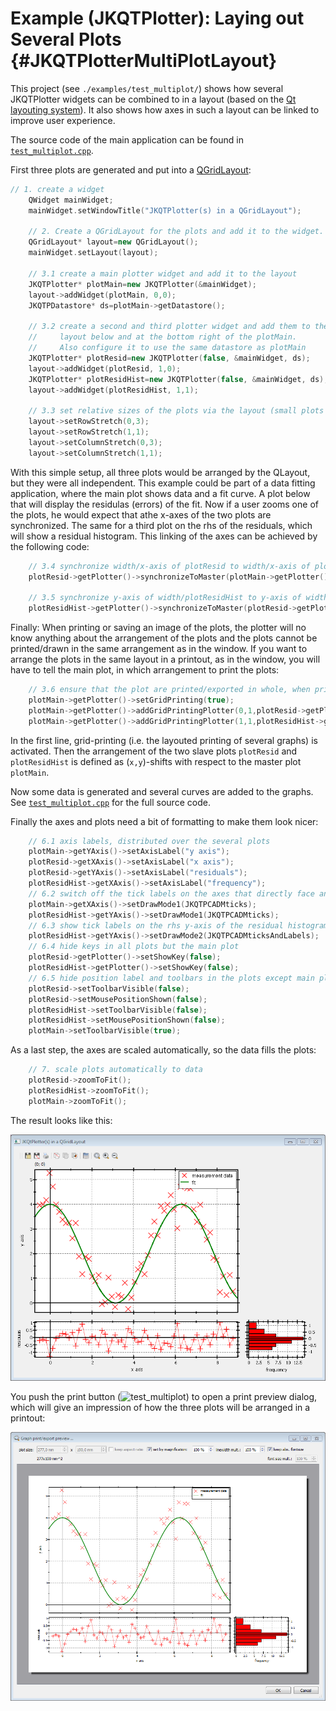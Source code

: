 # Example (JKQTPlotter): Laying out Several Plots {#JKQTPlotterMultiPlotLayout}
This project (see `./examples/test_multiplot/`) shows how several JKQTPlotter widgets can be combined to in a layout (based on the [Qt layouting system](http://doc.qt.io/qt-5/layout.html)). It also shows how axes in such a layout can be linked to improve user experience.

The source code of the main application can be found in  [`test_multiplot.cpp`](../test_multiplot/test_multiplot.cpp). 

First three plots are generated and put into a [QGridLayout](http://doc.qt.io/qt-5/qgridlayout.html):

```.cpp
// 1. create a widget
    QWidget mainWidget;
    mainWidget.setWindowTitle("JKQTPlotter(s) in a QGridLayout");

    // 2. Create a QGridLayout for the plots and add it to the widget.
    QGridLayout* layout=new QGridLayout();
    mainWidget.setLayout(layout);

    // 3.1 create a main plotter widget and add it to the layout
    JKQTPlotter* plotMain=new JKQTPlotter(&mainWidget);
    layout->addWidget(plotMain, 0,0);
    JKQTPDatastore* ds=plotMain->getDatastore();

    // 3.2 create a second and third plotter widget and add them to the
    //     layout below and at the bottom right of the plotMain.
    //     Also configure it to use the same datastore as plotMain
    JKQTPlotter* plotResid=new JKQTPlotter(false, &mainWidget, ds);
    layout->addWidget(plotResid, 1,0);
    JKQTPlotter* plotResidHist=new JKQTPlotter(false, &mainWidget, ds);
    layout->addWidget(plotResidHist, 1,1);
	
    // 3.3 set relative sizes of the plots via the layout (small plots have 1/3 the width and height of the large plot
    layout->setRowStretch(0,3);
    layout->setRowStretch(1,1);
    layout->setColumnStretch(0,3);
    layout->setColumnStretch(1,1);
```

With this simple setup, all three plots would be arranged by the QLayout, but they were all independent. This example could be part of a data fitting application, where the main plot shows data and a fit curve. A plot below that will display the residulas (errors) of the fit. Now if a user zooms one of the plots, he would expect that athe x-axes of the two plots are synchronized. The same for a third plot on the rhs of the residuals, which will show a residual histogram. This linking of the axes can be achieved by the following code:

```.cpp
    // 3.4 synchronize width/x-axis of plotResid to width/x-axis of plotMain
    plotResid->getPlotter()->synchronizeToMaster(plotMain->getPlotter(), true, false, true, true);

    // 3.5 synchronize y-axis of width/plotResidHist to y-axis of width/plotResid
    plotResidHist->getPlotter()->synchronizeToMaster(plotResid->getPlotter(), false, true, true, true);
```

Finally: When printing or saving an image of the plots, the plotter will no know anything about the arrangement of the plots and the plots cannot be printed/drawn in the same arrangement as in the window. If you want to arrange the plots in the same layout in a printout, as in the window, you will have to tell the main plot, in which arrangement to print the plots:

```.cpp
    // 3.6 ensure that the plot are printed/exported in whole, when printing in plotMain
    plotMain->getPlotter()->setGridPrinting(true);
    plotMain->getPlotter()->addGridPrintingPlotter(0,1,plotResid->getPlotter());
    plotMain->getPlotter()->addGridPrintingPlotter(1,1,plotResidHist->getPlotter());
```

In the first line, grid-printing (i.e. the layouted printing of several graphs) is activated. Then the arrangement of the two slave plots `plotResid` and `plotResidHist` is defined as (`x,y`)-shifts with respect to the master plot `plotMain`.

Now some data is generated and several curves are added to the graphs. See [`test_multiplot.cpp`](../test_multiplot/test_multiplot.cpp) for the full source code.

Finally the axes and plots need a bit of formatting to make them look nicer:

```.cpp
    // 6.1 axis labels, distributed over the several plots
    plotMain->getYAxis()->setAxisLabel("y axis");
    plotResid->getXAxis()->setAxisLabel("x axis");
    plotResid->getYAxis()->setAxisLabel("residuals");
    plotResidHist->getXAxis()->setAxisLabel("frequency");
    // 6.2 switch off the tick labels on the axes that directly face another plot
    plotMain->getXAxis()->setDrawMode1(JKQTPCADMticks);
    plotResidHist->getYAxis()->setDrawMode1(JKQTPCADMticks);
    // 6.3 show tick labels on the rhs y-axis of the residual histogram plot
    plotResidHist->getYAxis()->setDrawMode2(JKQTPCADMticksAndLabels);
    // 6.4 hide keys in all plots but the main plot
    plotResid->getPlotter()->setShowKey(false);
    plotResidHist->getPlotter()->setShowKey(false);
    // 6.5 hide position label and toolbars in the plots except main plot
    plotResid->setToolbarVisible(false);
    plotResid->setMousePositionShown(false);
    plotResidHist->setToolbarVisible(false);
    plotResidHist->setMousePositionShown(false);
    plotMain->setToolbarVisible(true);
```

As a last step, the axes are scaled automatically, so the data fills the plots:

```.cpp
    // 7. scale plots automatically to data
    plotResid->zoomToFit();
    plotResidHist->zoomToFit();
    plotMain->zoomToFit();
```

The result looks like this:

![test_multiplot](../../screenshots/test_multiplot.png)

You push the print button (![test_multiplot](https://raw.githubusercontent.com/jkriege2/JKQTPlotter/master/lib/jkqtplotterressources/images/jkqtp_24_print.png)) to open a print preview dialog, which will give an impression of how the three plots will be arranged in a printout:

![test_multiplot](../../screenshots/test_multiplot_printpreview.png)





